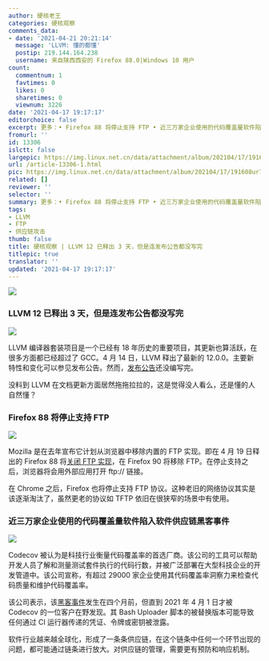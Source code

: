 ```yaml
---
author: 硬核老王
categories: 硬核观察
comments_data:
- date: '2021-04-21 20:21:14'
  message: 'LLVM: 懂的都懂'
  postip: 219.144.164.238
  username: 来自陕西西安的 Firefox 88.0|Windows 10 用户
count:
  commentnum: 1
  favtimes: 0
  likes: 0
  sharetimes: 0
  viewnum: 3226
date: '2021-04-17 19:17:17'
editorchoice: false
excerpt: 更多：• Firefox 88 将停止支持 FTP • 近三万家企业使用的代码覆盖量软件陷入软件供应链黑客事件
fromurl: ''
id: 13306
islctt: false
largepic: https://img.linux.net.cn/data/attachment/album/202104/17/191608ur7lgaisuwlgrjaj.jpg
url: /article-13306-1.html
pic: https://img.linux.net.cn/data/attachment/album/202104/17/191608ur7lgaisuwlgrjaj.jpg.thumb.jpg
related: []
reviewer: ''
selector: ''
summary: 更多：• Firefox 88 将停止支持 FTP • 近三万家企业使用的代码覆盖量软件陷入软件供应链黑客事件
tags:
- LLVM
- FTP
- 供应链攻击
thumb: false
title: 硬核观察 | LLVM 12 已释出 3 天，但是连发布公告都没写完
titlepic: true
translator: ''
updated: '2021-04-17 19:17:17'
---
```


![](https://img.linux.net.cn/data/attachment/album/202104/17/191608ur7lgaisuwlgrjaj.jpg)


### LLVM 12 已释出 3 天，但是连发布公告都没写完


![](https://img.linux.net.cn/data/attachment/album/202104/17/191628g8b79cveo9y3v3au.jpg)


LLVM 编译器套装项目是一个已经有 18 年历史的重要项目，其更新也算活跃，在很多方面都已经超过了 GCC。4 月 14 日，LLVM 释出了最新的 12.0.0。主要新特性和变化可以参见发布公告。然而，[发布公告](https://releases.llvm.org/12.0.0/docs/ReleaseNotes.html)还没编写完。


没料到 LLVM 在文档更新方面居然拖拖拉拉的，这是觉得没人看么，还是懂的人自然懂？


### Firefox 88 将停止支持 FTP


![](https://img.linux.net.cn/data/attachment/album/202104/17/191646igvgqq1czaxgwhid.jpg)


Mozilla 是在去年宣布它计划从浏览器中移除内置的 FTP 实现。即在 4 月 19 日释出的 Firefox 88 将[关闭 FTP 实现](https://blog.mozilla.org/addons/2021/04/15/built-in-ftp-implementation-to-be-removed-in-firefox-90/)，在 Firefox 90 将移除 FTP。在停止支持之后，浏览器将会用外部应用打开 ftp:// 链接。


在 Chrome 之后，Firefox 也将停止支持 FTP 协议。这种老旧的网络协议其实是该逐渐淘汰了，虽然更老的协议如 TFTP 依旧在很狭窄的场景中有使用。


### 近三万家企业使用的代码覆盖量软件陷入软件供应链黑客事件


![](https://img.linux.net.cn/data/attachment/album/202104/17/191705s6kf227cne9knlre.jpg)


Codecov 被认为是科技行业衡量代码覆盖率的首选厂商。该公司的工具可以帮助开发人员了解和测量测试套件执行的代码行数，并被广泛部署在大型科技企业的开发管道中。该公司宣称，有超过 29000 家企业使用其代码覆盖率洞察力来检查代码质量和维护代码覆盖率。


该公司表示，该[黑客事件](https://www.securityweek.com/codecov-bash-uploader-dev-tool-compromised-supply-chain-hack)发生在四个月前，但直到 2021 年 4 月 1 日才被 Codecov 的一位客户在野发现。其 Bash Uploader 脚本的被替换版本可能导致任何通过 CI 运行器传递的凭证、令牌或密钥被泄露。


软件行业越来越全球化，形成了一条条供应链，在这个链条中任何一个环节出现的问题，都可能通过链条进行放大。对供应链的管理，需要更有预防和响应机制。
